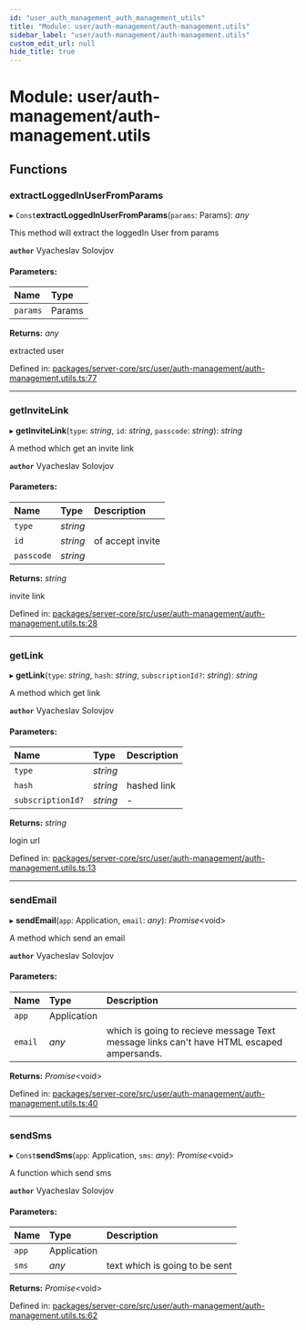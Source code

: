 ```yaml
---
id: "user_auth_management_auth_management_utils"
title: "Module: user/auth-management/auth-management.utils"
sidebar_label: "user/auth-management/auth-management.utils"
custom_edit_url: null
hide_title: true
---
```


# Module: user/auth-management/auth-management.utils

## Functions

### extractLoggedInUserFromParams

▸ `Const`**extractLoggedInUserFromParams**(`params`: Params): *any*

This method will extract the loggedIn User from params

**`author`** Vyacheslav Solovjov

#### Parameters:

Name | Type |
:------ | :------ |
`params` | Params |

**Returns:** *any*

extracted user

Defined in: [packages/server-core/src/user/auth-management/auth-management.utils.ts:77](https://github.com/xr3ngine/xr3ngine/blob/77d12cea0/packages/server-core/src/user/auth-management/auth-management.utils.ts#L77)

___

### getInviteLink

▸ **getInviteLink**(`type`: *string*, `id`: *string*, `passcode`: *string*): *string*

A method which get an invite link

**`author`** Vyacheslav Solovjov

#### Parameters:

Name | Type | Description |
:------ | :------ | :------ |
`type` | *string* |  |
`id` | *string* | of accept invite   |
`passcode` | *string* |  |

**Returns:** *string*

invite link

Defined in: [packages/server-core/src/user/auth-management/auth-management.utils.ts:28](https://github.com/xr3ngine/xr3ngine/blob/77d12cea0/packages/server-core/src/user/auth-management/auth-management.utils.ts#L28)

___

### getLink

▸ **getLink**(`type`: *string*, `hash`: *string*, `subscriptionId?`: *string*): *string*

A method which get link

**`author`** Vyacheslav Solovjov

#### Parameters:

Name | Type | Description |
:------ | :------ | :------ |
`type` | *string* |  |
`hash` | *string* | hashed link   |
`subscriptionId?` | *string* | - |

**Returns:** *string*

login url

Defined in: [packages/server-core/src/user/auth-management/auth-management.utils.ts:13](https://github.com/xr3ngine/xr3ngine/blob/77d12cea0/packages/server-core/src/user/auth-management/auth-management.utils.ts#L13)

___

### sendEmail

▸ **sendEmail**(`app`: Application, `email`: *any*): *Promise*<void\>

A method which send an email

**`author`** Vyacheslav Solovjov

#### Parameters:

Name | Type | Description |
:------ | :------ | :------ |
`app` | Application |  |
`email` | *any* | which is going to recieve message Text message links can't have HTML escaped ampersands.   |

**Returns:** *Promise*<void\>

Defined in: [packages/server-core/src/user/auth-management/auth-management.utils.ts:40](https://github.com/xr3ngine/xr3ngine/blob/77d12cea0/packages/server-core/src/user/auth-management/auth-management.utils.ts#L40)

___

### sendSms

▸ `Const`**sendSms**(`app`: Application, `sms`: *any*): *Promise*<void\>

A function which send sms

**`author`** Vyacheslav Solovjov

#### Parameters:

Name | Type | Description |
:------ | :------ | :------ |
`app` | Application |  |
`sms` | *any* | text which is going to be sent   |

**Returns:** *Promise*<void\>

Defined in: [packages/server-core/src/user/auth-management/auth-management.utils.ts:62](https://github.com/xr3ngine/xr3ngine/blob/77d12cea0/packages/server-core/src/user/auth-management/auth-management.utils.ts#L62)
